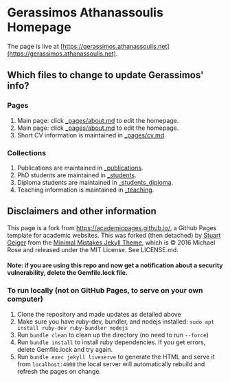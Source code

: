 # Gerassimos Athanassoulis Homepage

The page is live at [https://gerassimos.athanassoulis.net](https://gerassimos.athanassoulis.net).

## Which files to change to update Gerassimos' info?

### Pages
1. Main page: click [_pages/about.md](https://github.com/makathan/makathan.github.io/edit/master/_pages/about.md) to edit the homepage.
1. Main page: click [_pages/about.md](edit/master/_pages/about.md) to edit the homepage.
1. Short CV information is maintained in [_pages/cv.md](https://github.com/makathan/makathan.github.io/blob/master/_pages/cv.md).

### Collections
1. Publications are maintained in [_publications](https://github.com/makathan/makathan.github.io/tree/master/_publications).
1. PhD students are maintained in [_students](https://github.com/makathan/makathan.github.io/tree/master/_students).
1. Diploma students are maintained in [_students_diploma](https://github.com/makathan/makathan.github.io/tree/master/_students_diploma).
1. Teaching information is maintained in [_teaching](https://github.com/makathan/makathan.github.io/tree/master/_teaching).

## Disclaimers and other information

This page is a fork from https://academicpages.github.io/, a Github Pages template for academic websites. This was forked (then detached) by [Stuart Geiger](https://github.com/staeiou) from the [Minimal Mistakes Jekyll Theme](https://mmistakes.github.io/minimal-mistakes/), which is © 2016 Michael Rose and released under the MIT License. See LICENSE.md.

#### Note: if you are using this repo and now get a notification about a security vulnerability, delete the Gemfile.lock file. 

### To run locally (not on GitHub Pages, to serve on your own computer)

1. Clone the repository and made updates as detailed above
1. Make sure you have ruby-dev, bundler, and nodejs installed: `sudo apt install ruby-dev ruby-bundler nodejs`
1. Run `bundle clean` to clean up the directory (no need to run `--force`)
1. Run `bundle install` to install ruby dependencies. If you get errors, delete Gemfile.lock and try again.
1. Run `bundle exec jekyll liveserve` to generate the HTML and serve it from `localhost:4000` the local server will automatically rebuild and refresh the pages on change.

